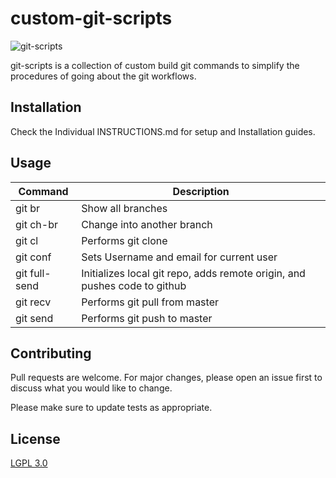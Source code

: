 # custom-git-scripts


![git-scripts](https://i.ibb.co/82rTdx3/gitscripts.png)


git-scripts is a collection of custom build git commands to simplify the procedures of going about the git workflows.

## Installation

Check the Individual INSTRUCTIONS.md for setup and Installation guides. 

## Usage

| Command  | Description |
| ------------- | ------------- |
| git br  | Show all branches |
| git ch-br | Change into another branch  |
| git cl | Performs git clone |
| git conf | Sets Username and email for current user |
| git full-send | Initializes local git repo, adds remote origin, and pushes code to github |
| git recv | Performs git pull from master |
| git send | Performs git push to master |

## Contributing
Pull requests are welcome. For major changes, please open an issue first to discuss what you would like to change.

Please make sure to update tests as appropriate.

## License
[LGPL 3.0](https://opensource.org/licenses/lgpl-3.0.html)
